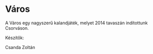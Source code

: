 Város
=====

A Város egy nagyszerű kalandjáték, melyet 2014 tavaszán indítottunk Csorváson.

Készítők:


Csanda Zoltán 
